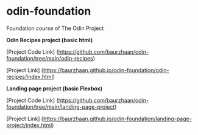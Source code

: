 # odin-foundation
Foundation course of The Odin Project



**Odin Recipes project (basic html)**

[Project Code Link] (https://github.com/baurzhaan/odin-foundation/tree/main/odin-recipes)

[Project Link] (https://baurzhaan.github.io/odin-foundation/odin-recipes/index.html)



**Landing page project (basic Flexbox)**

[Project Code Link] (https://github.com/baurzhaan/odin-foundation/tree/main/landing-page-project)

[Project Link] (https://baurzhaan.github.io/odin-foundation/landing-page-project/index.html)

